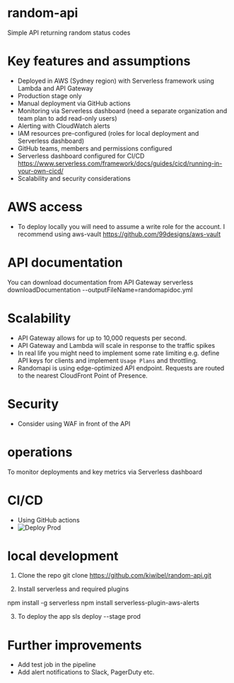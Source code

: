 # random-api
Simple API returning random status codes

# Key features and assumptions
- Deployed in AWS (Sydney region) with Serverless framework using Lambda and API Gateway
- Production stage only
- Manual deployment via GitHub actions
- Monitoring via Serverless dashboard (need a separate organization and team plan to add read-only users)
- Alerting with CloudWatch alerts
- IAM resources pre-configured (roles for local deployment and Serverless dashboard)
- GitHub teams, members and permissions configured
- Serverless dashboard configured for CI/CD
https://www.serverless.com/framework/docs/guides/cicd/running-in-your-own-cicd/
- Scalability and security considerations


# AWS access
- To deploy locally you will need to assume a write role for the account.
  I recommend using aws-vault https://github.com/99designs/aws-vault

# API documentation
You can download documentation from API Gateway
serverless downloadDocumentation --outputFileName=randomapidoc.yml

# Scalability
- API Gateway allows for up to 10,000 requests per second.
- API Gateway and Lambda will scale in response to the traffic spikes
- In real life you might need to implement some rate limiting e.g. define API keys for clients and implement `Usage Plans` and throttling.
- Randomapi is using edge-optimized API endpoint. Requests are routed to the nearest CloudFront Point of Presence.

# Security
- Consider using WAF in front of the API

# operations
To monitor deployments and key metrics via Serverless dashboard

# CI/CD
- Using GitHub actions  
- ![Deploy Prod](https://github.com/kiwibel/random-api/workflows/Deploy%20Prod/badge.svg)

# local development

1. Clone the repo
git clone https://github.com/kiwibel/random-api.git

2. Install serverless and required plugins

npm install -g serverless
npm install serverless-plugin-aws-alerts

3. To deploy the app
sls deploy --stage prod

# Further improvements
- Add test job in the pipeline
- Add alert notifications to Slack, PagerDuty etc.
